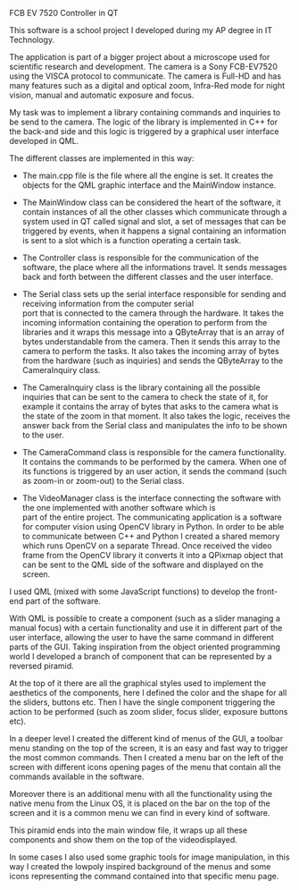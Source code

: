 FCB EV 7520 Controller in QT

This software is a school project I developed during my AP degree in IT Technology.

The application is part of a bigger project about a microscope used for scientific research and development. 
The camera is a Sony FCB-EV7520 using the VISCA protocol to communicate. The camera is Full-HD and has many features such as 
a digital and optical zoom, Infra-Red mode for night vision, manual and automatic exposure and focus.

My task was to implement a library containing commands and inquiries to be send to the camera. The logic of the library is 
implemented in C++ for the back-and side and this logic is triggered by a graphical user interface developed in QML.

The different classes are implemented in this way:

- The main.cpp file is the file where all the engine is set. It creates the objects for the QML graphic interface and the
  MainWindow instance.
  
- The MainWindow class can be considered the heart of the software, it contain instances of all the other classes which 
  communicate through a system used in QT called signal and slot, a set of messages that can be triggered by events, when it 
  happens a signal containing an information is sent to a slot which is a function operating a certain task.

- The Controller class is responsible for the communication of the software, the place where all the informations travel. It 
  sends messages back and forth between the different classes and the user interface. 

- The Serial class sets up the serial interface responsible for sending and receiving information from the computer serial   
  port that is connected to the camera through the hardware. It takes the incoming information containing the operation to 
  perform from the libraries and it wraps this message into a QByteArray that is an array of bytes understandable from the 
  camera. Then it sends this array to the camera to perform the tasks. It also takes the incoming array of bytes from the 
  hardware (such as inquiries) and sends the QByteArray to the CameraInquiry class.

- The CameraInquiry class is the library containing all the possible inquiries that can be sent to the camera to check the 
  state of it, for example it contains the array of bytes that asks to the camera what is the state of the zoom in that 
  moment. It also takes the logic, receives the answer back from the Serial class and manipulates the info to be shown to the 
  user.

- The CameraCommand class is responsible for the camera functionality. It contains the commands to be performed by the 
  camera. When one of its functions is triggered by an user action, it sends the command (such as zoom-in or zoom-out) to the 
  Serial class.

- The VideoManager class is the interface connecting the software with the one implemented with another software which is   
  part of the entire project. The communicating application is a software for computer vision using OpenCV library in Python. 
  In order to be able to communicate between C++ and Python I created a shared memory which runs OpenCV on a separate Thread. 
  Once received the video frame from the OpenCV library it converts it into a QPixmap object that can be sent to the QML side 
  of the software and displayed on the screen.
  
I used QML (mixed with some JavaScript functions) to develop the front-end part of the software. 

With QML is possible to create a component (such as a slider managing a manual focus) with a certain functionality and use it 
in different part of the user interface, allowing the user to have the same command in different parts of the GUI. Taking 
inspiration from the object oriented programming world I developed a branch of component that can be represented by a 
reversed piramid.

At the top of it there are all the graphical styles used to implement the aesthetics of the components, here I defined the 
color and the shape for all the sliders, buttons etc. Then I have the single component triggering the action to be 
performed (such as zoom slider, focus slider, exposure buttons etc). 

In a deeper level I created the different kind of menus of the GUI, a toolbar menu standing on the top of the screen, it is 
an easy and fast way to trigger the most common commands. Then I created a menu bar on the left of the screen with different 
icons opening pages of the menu that contain all the commands available in the software. 

Moreover there is an additional menu with all the functionality using the native menu from the Linux OS, it is placed on the 
bar on the top of the screen and it is a common menu we can find in every kind of software.

This piramid ends into the main window file, it wraps up all these components and show them on the top of the videodisplayed.

In some cases I also used some graphic tools for image manipulation, in this way I created the lowpoly inspired background of 
the menus and  some icons representing the command contained into that specific menu page.

